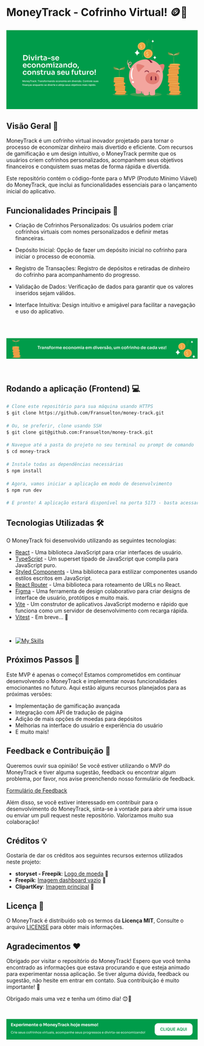 # MoneyTrack - Cofrinho Virtual! 🪙🐷

![HomePage](./.github/principal.png)

## Visão Geral 🌟

MoneyTrack é um cofrinho virtual inovador projetado para tornar o processo de economizar dinheiro mais divertido e eficiente. Com recursos de gamificação e um design intuitivo, o MoneyTrack permite que os usuários criem cofrinhos personalizados, acompanhem seus objetivos financeiros e conquistem suas metas de forma rápida e divertida.

Este repositório contém o código-fonte para o MVP (Produto Mínimo Viável) do MoneyTrack, que inclui as funcionalidades essenciais para o lançamento inicial do aplicativo.

## Funcionalidades Principais 🚀

- Criação de Cofrinhos Personalizados: Os usuários podem criar cofrinhos virtuais com nomes personalizados e definir metas financeiras.

- Depósito Inicial: Opção de fazer um depósito inicial no cofrinho para iniciar o processo de economia.

- Registro de Transações: Registro de depósitos e retiradas de dinheiro do cofrinho para acompanhamento do progresso.

- Validação de Dados: Verificação de dados para garantir que os valores inseridos sejam válidos.

- Interface Intuitiva: Design intuitivo e amigável para facilitar a navegação e uso do aplicativo.

<br>
<br>

![Transforme economia em diversão, um cofrinho de cada vez!](./.github/banner-1.png)

<br>

## Rodando a aplicação (Frontend) 💻

```bash
# Clone este repositório para sua máquina usando HTTPS
$ git clone https://github.com/Fransuelton/money-track.git

# Ou, se preferir, clone usando SSH
$ git clone git@github.com:Fransuelton/money-track.git

# Navegue até a pasta do projeto no seu terminal ou prompt de comando
$ cd money-track

# Instale todas as dependências necessárias
$ npm install

# Agora, vamos iniciar a aplicação em modo de desenvolvimento
$ npm run dev

# E pronto! A aplicação estará disponível na porta 5173 - basta acessar http://localhost:5173 no seu navegador favorito
```

## Tecnologias Utilizadas 🛠️

O MoneyTrack foi desenvolvido utilizando as seguintes tecnologias:

- [React](https://reactjs.org/) - Uma biblioteca JavaScript para criar interfaces de usuário.
- [TypeScript](https://www.typescriptlang.org/) - Um superset tipado de JavaScript que compila para JavaScript puro.
- [Styled Components](https://styled-components.com/) - Uma biblioteca para estilizar componentes usando estilos escritos em JavaScript.
- [React Router](https://reactrouter.com/) - Uma biblioteca para roteamento de URLs no React.
- [Figma](https://www.figma.com/) - Uma ferramenta de design colaborativo para criar designs de interface de usuário, protótipos e muito mais.
- [Vite](https://vitejs.dev/) - Um construtor de aplicativos JavaScript moderno e rápido que funciona como um servidor de desenvolvimento com recarga rápida.
- [Vitest](https://vitest.dev/) - Em breve... 👀

<br>

- [![My Skills](https://skillicons.dev/icons?i=react,ts,styledcomponents,figma,vite,vitest)](https://skillicons.dev)

## Próximos Passos 🌱

Este MVP é apenas o começo! Estamos comprometidos em continuar desenvolvendo o MoneyTrack e implementar novas funcionalidades emocionantes no futuro. Aqui estão alguns recursos planejados para as próximas versões:

- Implementação de gamificação avançada
- Integração com API de tradução de página
- Adição de mais opções de moedas para depósitos
- Melhorias na interface do usuário e experiência do usuário
- E muito mais!

## Feedback e Contribuição 🤝

Queremos ouvir sua opinião! Se você estiver utilizando o MVP do MoneyTrack e tiver alguma sugestão, feedback ou encontrar algum problema, por favor, nos avise preenchendo nosso formulário de feedback.

[Formulário de Feedback](link_para_formulario)

Além disso, se você estiver interessado em contribuir para o desenvolvimento do MoneyTrack, sinta-se à vontade para abrir uma issue ou enviar um pull request neste repositório. Valorizamos muito sua colaboração!

## Créditos 💡

Gostaría de dar os créditos aos seguintes recursos externos utilizados neste projeto:

- **storyset - Freepik**: [Logo de moeda](<[URL_da_imagem](https://br.freepik.com/vetores-gratis/ilustracao-do-conceito-de-cofrinho_13416121.htm#query=piggybank&position=17&from_view=search&track=sph&uuid=2092160f-7f4a-48b3-a715-ed67758524fe)>) 📸
- **Freepik**: [Imagem dashboard vazio](<[URL_da_fonte](https://www.freepik.com/free-vector/hand-drawn-bankruptcy-illustration-piggy-bank_7432344.htm)>) 📸
- **ClipartKey**: [Imagem principal](<[URL_da_fonte](https://www.clipartkey.com/view/hhwowT_coin-clipart-banking-piggy-bank/)>) 📸

## Licença 📜

O MoneyTrack é distribuído sob os termos da **Licença MIT**, Consulte o arquivo [LICENSE](https://github.com/Fransuelton/money-track/blob/main/LICENSE) para obter mais informações.

## Agradecimentos ❤️

Obrigado por visitar o repositório do MoneyTrack! Espero que você tenha encontrado as informações que estava procurando e que esteja animado para experimentar nossa aplicação. Se tiver alguma dúvida, feedback ou sugestão, não hesite em entrar em contato. Sua contribuição é muito importante! 🚀

Obrigado mais uma vez e tenha um ótimo dia! 😊👋

<br>

[![Experimente o MoneyTrack hoje mesmo!](./.github/banner-2.png)](https://money-track-cv.vercel.app/)
